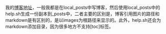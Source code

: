 我的[博客地址](http://haojunsheng.github.io/)，一般我都是在local_posts中写博客，然后使用local_posts中的help.sh生成一份副本到_posts中，二者主要的区别是，博客引用图片的路径和markdown是有区别的，是以images为根路径来显示的。此外，help.sh还会为markdown添加目录，因为很多地方不支持[toc]标签。

